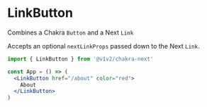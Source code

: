 # LinkButton

Combines a Chakra `Button` and a Next `Link`

Accepts an optional `nextLinkProps` passed down to the Next `Link`.

```jsx
import { LinkButton } from '@v1v2/chakra-next'

const App = () => (
  <LinkButton href="/about" color="red">
    About
  </LinkButton>
)
```
